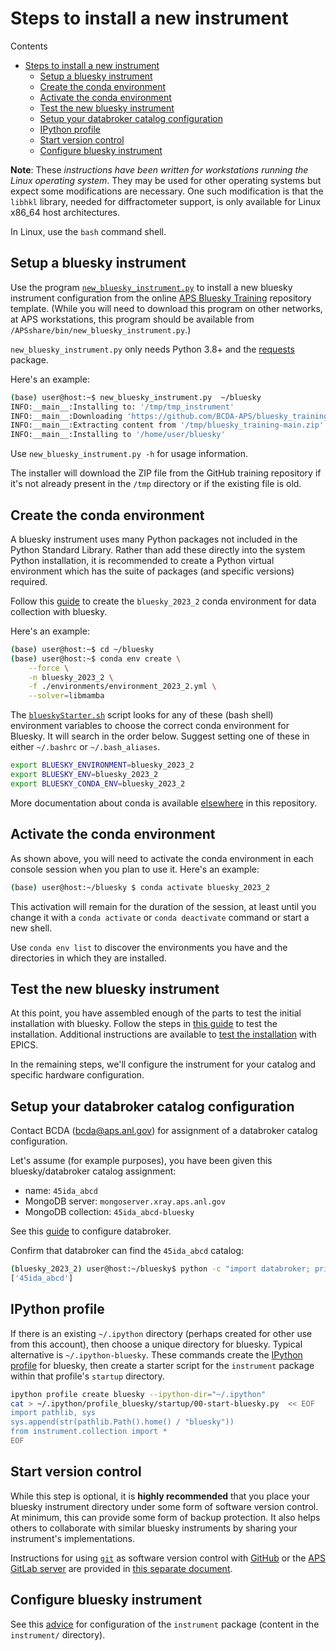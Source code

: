 # Steps to install a new instrument

Contents

- [Steps to install a new instrument](#steps-to-install-a-new-instrument)
  - [Setup a bluesky instrument](#setup-a-bluesky-instrument)
  - [Create the conda environment](#create-the-conda-environment)
  - [Activate the conda environment](#activate-the-conda-environment)
  - [Test the new bluesky instrument](#test-the-new-bluesky-instrument)
  - [Setup your databroker catalog configuration](#setup-your-databroker-catalog-configuration)
  - [IPython profile](#ipython-profile)
  - [Start version control](#start-version-control)
  - [Configure bluesky instrument](#configure-bluesky-instrument)

**Note**:  These *instructions have been written for workstations running the
Linux operating system*.  They may be used for other operating systems but
expect some modifications are necessary.  One such modification is that the
`libhkl` library, needed for diffractometer support, is only available for Linux
x86_64 host architectures.

In Linux, use the `bash` command shell.

## Setup a bluesky instrument

Use the program
[`new_bluesky_instrument.py`](https://github.com/BCDA-APS/bluesky_training/blob/main/resources/new_bluesky_instrument.py)
to install a new bluesky instrument configuration from the online [APS Bluesky
Training](https://github.com/BCDA-APS/bluesky_training) repository template.
(While you will need to download this program on other networks, at APS
workstations, this program should be available from
`/APSshare/bin/new_bluesky_instrument.py`.)

`new_bluesky_instrument.py` only needs Python 3.8+ and the
[requests](https://docs.python-requests.org/en/latest/index.html) package.

Here's an example:

```bash
(base) user@host:~$ new_bluesky_instrument.py  ~/bluesky
INFO:__main__:Installing to: '/tmp/tmp_instrument'
INFO:__main__:Downloading 'https://github.com/BCDA-APS/bluesky_training/archive/refs/heads/main.zip'
INFO:__main__:Extracting content from '/tmp/bluesky_training-main.zip'
INFO:__main__:Installing to '/home/user/bluesky'
```

Use `new_bluesky_instrument.py -h` for usage information.

The installer will download the ZIP file from the GitHub training repository if it's not already
present in the `/tmp` directory or if the existing file is old.

## Create the conda environment

A bluesky instrument uses many Python packages not included in the Python
Standard Library.  Rather than add these directly into the system Python
installation, it is recommended to create a Python virtual environment which has
the suite of packages (and specific versions) required.

Follow this [guide](./conda_environment.md) to create the `bluesky_2023_2` conda
environment for
data collection with bluesky.

Here's an example:

```bash
(base) user@host:~$ cd ~/bluesky
(base) user@host:~$ conda env create \
    --force \
    -n bluesky_2023_2 \
    -f ./environments/environment_2023_2.yml \
    --solver=libmamba
```

The [`blueskyStarter.sh`](/bluesky/blueskyStarter.sh) script looks for any of these
(bash shell) environment variables to choose the correct conda environment for
Bluesky.  It will search in the order below. Suggest setting one of these in
either `~/.bashrc` or `~/.bash_aliases`.

```bash
export BLUESKY_ENVIRONMENT=bluesky_2023_2
export BLUESKY_ENV=bluesky_2023_2
export BLUESKY_CONDA_ENV=bluesky_2023_2
```

More documentation about conda is available
[elsewhere](../bluesky/environments/README.md) in this repository.

## Activate the conda environment

As shown above, you will need to activate the conda environment in each console
session when you plan to use it.  Here's an example:

```bash
(base) user@host:~/bluesky $ conda activate bluesky_2023_2
```

This activation will remain for the duration of the session, at least until you
change it with a `conda activate` or `conda deactivate` command or start a new
shell.

Use `conda env list` to discover the environments you have and the directories
in which they are installed.

## Test the new bluesky instrument

At this point, you have assembled enough of the parts to test the initial
installation with bluesky. Follow the steps in [this
guide](./test_new_bluesky_instrument.md) to test the installation.  Additional
instructions are available to [test the
installation](../bluesky/environments/admin/testing.md) with EPICS.

In the remaining steps, we'll configure the instrument for your catalog and
specific hardware configuration.

## Setup your databroker catalog configuration

Contact BCDA (bcda@aps.anl.gov) for assignment of a databroker catalog configuration.

Let's assume (for example purposes), you have been given this bluesky/databroker
catalog assignment:

- name: `45ida_abcd`
- MongoDB server: `mongoserver.xray.aps.anl.gov`
- MongoDB collection: `45ida_abcd-bluesky`

See this [guide](./configure_databroker.md) to configure databroker.

Confirm that databroker can find the `45ida_abcd` catalog:

```bash
(bluesky_2023_2) user@host:~/bluesky$ python -c "import databroker; print(list(databroker.catalog))"
['45ida_abcd']
```

## IPython profile

If there is an existing `~/.ipython` directory (perhaps created for other use
from this account), then choose a unique directory for bluesky.  Typical
alternative is `~/.ipython-bluesky`.  These commands create the
[IPython profile](https://ipython.readthedocs.io/en/stable/config/intro.html)
for bluesky, then create a starter script for the `instrument` package within that profile's `startup` directory.

```bash
ipython profile create bluesky --ipython-dir="~/.ipython"
cat > ~/.ipython/profile_bluesky/startup/00-start-bluesky.py  << EOF
import pathlib, sys
sys.append(str(pathlib.Path().home() / "bluesky"))
from instrument.collection import *
EOF
```

## Start version control

While this step is optional, it is **highly recommended** that you place your
bluesky instrument directory under some form of software version control.  At
minimum, this can provide some form of backup protection.  It also helps others
to collaborate with similar bluesky instruments by sharing your instrument's
implementations.

Instructions for using [`git`](https://git-scm.com/) as software version control
with [GitHub](https://github.com/) or the
[APS GitLab server](https://git.aps.anl.gov/) are provided in
[this separate document](./git-help.md#overview).

## Configure bluesky instrument

See this [advice](./configure_bluesky_instrument.md) for configuration of the
`instrument` package (content in the `instrument/` directory).
